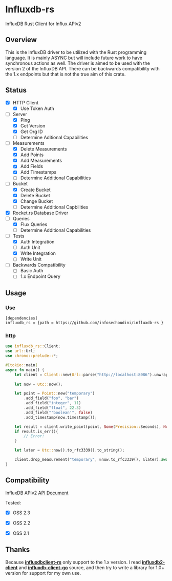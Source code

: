 # Influxdb-rs

InfluxDB Rust Client for Influx APIv2

## Overview

This is the InfluxDB driver to be utilized with the Rust programming language. It is mainly ASYNC but will include future work to have synchronous actions as well. The driver is aimed to be used with the version 2 of the InfluxDB API. There can be backwards compatibility with the 1.x endpoints but that is not the true aim of this crate. 

## Status

- [x] HTTP Client
  - [x] Use Token Auth
- [ ] Server
  - [x] Ping
  - [x] Get Version
  - [x] Get Org ID 
  - [ ] Determine Aditional Capabilities
- [ ] Measurements
  - [x] Delete Measurements
  - [x] Add Points
  - [x] Add Measurements
  - [x] Add Fields
  - [x] Add Timestamps
  - [ ] Determine Additional Capabilities
- [ ] Bucket
  - [x] Create Bucket
  - [x] Delete Bucket
  - [x] Change Bucket
  - [ ] Determine Additional Capbilities
- [x] Rocket.rs Database Driver
- [ ] Queries
  - [x] Flux Queries
  - [ ] Determine Additional Capabilities
- [ ] Tests
  - [x] Auth Integration 
  - [ ] Auth Unit
  - [x] Write Integration
  - [ ] Write Unit
- [ ] Backwards Compatibility
  - [ ] Basic Auth 
  - [ ] 1.x Endpoint Query 

## Usage

### Use

```
[dependencies]
influxdb_rs = {path = https://github.com/infosechoudini/influxdb-rs }
```

### http

```Rust
use influxdb_rs::Client;
use url::Url;
use chrono::prelude::*;

#[tokio::main]
async fn main() {
    let client = Client::new(Url::parse("http://localhost:8086").unwrap(), "test_bucket", "test_org", "0123456789").await.unwrap();
    
    let now = Utc::now();

    let point = Point::new("temporary")
        .add_field("foo", "bar")
        .add_field("integer", 11)
        .add_field("float", 22.3)
        .add_field("'boolean'", false)
        .add_timestamp(now.timestamp());

    let result = client.write_point(point, Some(Precision::Seconds), None).await;
    if result.is_err(){
        // Error!
    }

    let later = Utc::now().to_rfc3339().to_string();

    client.drop_measurement("temporary", &now.to_rfc3339(), &later).await.unwrap();
}
```

## Compatibility

InfluxDB APIv2 [API Document](https://docs.influxdata.com/influxdb/v2.0/api/)

Tested:
- [x] OSS 2.3
- [x] OSS 2.2
- [x] OSS 2.1


## Thanks

Because [**influxdbclient-rs**](https://github.com/driftluo/InfluxDBClient-rs) only support to the 1.x version. I read [**influxdb2-client**](https://github.com/influxdata/influxdb_iox/tree/main/influxdb2_client) and [**influxdb-client-go**](https://github.com/influxdata/influxdb-client-go) source, and then try to write a library for 1.0+ version for support for my own use.